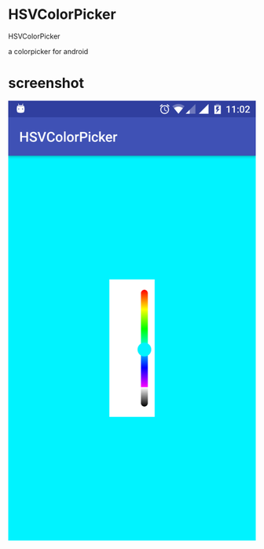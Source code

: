 # HSVColorPicker
HSVColorPicker

a colorpicker for android

# screenshot

![](https://github.com/Kagami-src/HSVColorPicker/raw/master/screenshot/Screenshot.png)
